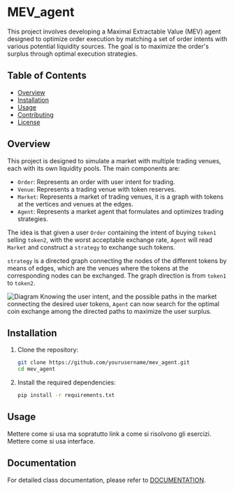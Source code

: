 # MEV_agent
This project involves developing a Maximal Extractable Value (MEV) agent designed to optimize order execution by matching a set of order intents with various potential liquidity sources. The goal is to maximize the order's surplus through optimal execution strategies.

## Table of Contents

- [Overview](#overview)
- [Installation](#installation)
- [Usage](#usage)
- [Contributing](#contributing)
- [License](#license)

## Overview

This project is designed to simulate a market with multiple trading venues, each with its own liquidity pools. The main components are:
- `Order`: Represents an order with user intent for trading.
- `Venue`: Represents a trading venue with token reserves.
- `Market`: Represents a market of trading venues, it is a graph with tokens at the vertices and venues at the edges.
- `Agent`: Represents a market agent that formulates and optimizes trading strategies.

The idea is that given a user `Order` containing the intent of buying `token1` selling `token2`, with the worst acceptable exchange rate, `Agent` will read `Market` and construct a `strategy` to exchange such tokens.

`strategy` is a directed graph connecting the nodes of the different tokens by means of edges, which are the venues where the tokens at the corresponding nodes can be exchanged. 
The graph direction is from `token1` to `token2`.

![Diagram](docs/images/strategy.png)
Knowing the user intent, and the possible paths in the market connecting the desired user tokens, `Agent` can now search for the optimal coin exchange among the directed paths to maximize the user surplus. 


## Installation

1. Clone the repository:
    ```bash
    git clone https://github.com/yourusername/mev_agent.git
    cd mev_agent
    ```

2. Install the required dependencies:
    ```bash
    pip install -r requirements.txt
    ```

## Usage

Mettere come si usa ma sopratutto link a come si risolvono gli esercizi.
Mettere come si usa interface.

## Documentation

For detailed class documentation, please refer to [DOCUMENTATION](docs/DOCUMENTATION.md).

